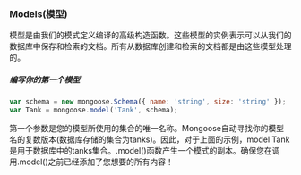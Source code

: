 ### Models(模型)
模型是由我们的模式定义编译的高级构造函数。这些模型的实例表示可以从我们的数据库中保存和检索的文档。所有从数据库创建和检索的文档都是由这些模型处理的。

##### 编写你的第一个模型
```javascript
var schema = new mongoose.Schema({ name: 'string', size: 'string' });
var Tank = mongoose.model('Tank', schema);
```
第一个参数是您的模型所使用的集合的唯一名称。Mongoose自动寻找你的模型名的复数版本(数据库存储的集合为tanks)。因此，对于上面的示例，model Tank是用于数据库中的tanks集合。.model()函数产生一个模式的副本。确保您在调用.model()之前已经添加了您想要的所有内容！
